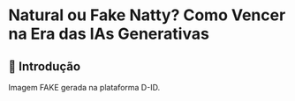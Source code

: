 # Natural ou Fake Natty? Como Vencer na Era das IAs Generativas

## 🚀 Introdução

Imagem FAKE gerada na plataforma D-ID.
